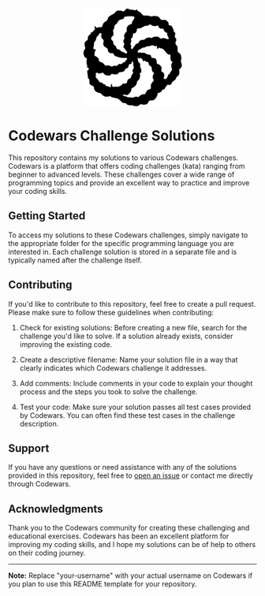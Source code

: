 <div align="center">
  <img src="imgs/codewars-logo-icon.png" alt="Codewars Logo" width="200" height="200" />
</div>

# Codewars Challenge Solutions

This repository contains my solutions to various Codewars challenges. Codewars is a platform that offers coding challenges (kata) ranging from beginner to advanced levels. These challenges cover a wide range of programming topics and provide an excellent way to practice and improve your coding skills.

## Getting Started

To access my solutions to these Codewars challenges, simply navigate to the appropriate folder for the specific programming language you are interested in. Each challenge solution is stored in a separate file and is typically named after the challenge itself.

## Contributing

If you'd like to contribute to this repository, feel free to create a pull request. Please make sure to follow these guidelines when contributing:

1. Check for existing solutions: Before creating a new file, search for the challenge you'd like to solve. If a solution already exists, consider improving the existing code.

2. Create a descriptive filename: Name your solution file in a way that clearly indicates which Codewars challenge it addresses.

3. Add comments: Include comments in your code to explain your thought process and the steps you took to solve the challenge.

4. Test your code: Make sure your solution passes all test cases provided by Codewars. You can often find these test cases in the challenge description.

## Support

If you have any questions or need assistance with any of the solutions provided in this repository, feel free to [open an issue](https://github.com/your-username/codewars/issues) or contact me directly through Codewars.

## Acknowledgments

Thank you to the Codewars community for creating these challenging and educational exercises. Codewars has been an excellent platform for improving my coding skills, and I hope my solutions can be of help to others on their coding journey.

---

**Note:** Replace "your-username" with your actual username on Codewars if you plan to use this README template for your repository.